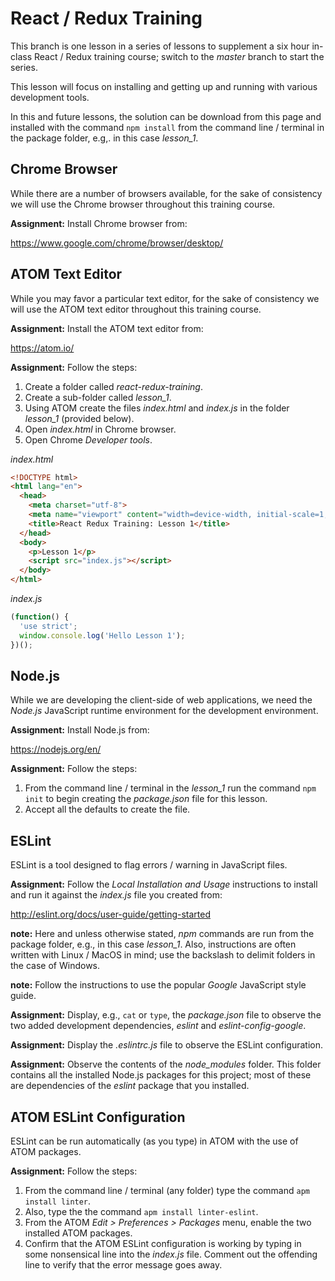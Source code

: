 # React / Redux Training

This branch is one lesson in a series of lessons to supplement a six hour
in-class React / Redux training course; switch to the *master* branch
to start the series.

This lesson will focus on installing and getting up and running with
various development tools.

In this and future lessons, the solution can be download from this page
and installed with the command `npm install` from the command line / terminal
in the package folder, e.g,. in this case *lesson_1*.

## Chrome Browser

While there are a number of browsers available, for the sake of consistency
we will use the Chrome browser throughout this training course.

**Assignment:** Install Chrome browser from:

https://www.google.com/chrome/browser/desktop/

## ATOM Text Editor

While you may favor a particular text editor, for the sake of consistency
we will use the ATOM text editor throughout this training course.

**Assignment:** Install the ATOM text editor from:

https://atom.io/

**Assignment:** Follow the steps:

1. Create a folder called *react-redux-training*.
2. Create a sub-folder called *lesson_1*.
3. Using ATOM create the files *index.html* and *index.js* in the
folder *lesson_1* (provided below).
4. Open *index.html* in Chrome browser.
5. Open Chrome *Developer tools*.

*index.html*
```html
<!DOCTYPE html>
<html lang="en">
  <head>
    <meta charset="utf-8">
    <meta name="viewport" content="width=device-width, initial-scale=1, maximum-scale=1">
    <title>React Redux Training: Lesson 1</title>
  </head>
  <body>
    <p>Lesson 1</p>
    <script src="index.js"></script>
  </body>
</html>
```

*index.js*
```js
(function() {
  'use strict';
  window.console.log('Hello Lesson 1');
})();
```

## Node.js

While we are developing the client-side of web applications, we need
the *Node.js* JavaScript runtime environment for the development
environment.

**Assignment:** Install Node.js from:

https://nodejs.org/en/

**Assignment:**  Follow the steps:

1. From the command line / terminal in the *lesson_1* run the command
`npm init` to begin creating the *package.json* file for this lesson.
2. Accept all the defaults to create the file.

## ESLint

ESLint is a tool designed to flag errors / warning in JavaScript files.

**Assignment:** Follow the *Local Installation and Usage* instructions
to install and run it against the *index.js* file you created from:

http://eslint.org/docs/user-guide/getting-started

**note:** Here and unless otherwise stated, *npm* commands are run from
the package folder, e.g., in this case *lesson_1*. Also, instructions
are often written with Linux / MacOS in mind; use the backslash to
delimit folders in the case of Windows.

**note:** Follow the instructions to use the popular *Google*
JavaScript style guide.

**Assignment:** Display, e.g., `cat` or `type`, the *package.json* file
to observe the two added development dependencies, *eslint* and
*eslint-config-google*.

**Assignment:** Display the *.eslintrc.js* file to observe the ESLint
configuration.

**Assignment:** Observe the contents of the *node_modules* folder.  This
folder contains all the installed Node.js packages for this project;
most of these are dependencies of the *eslint* package that you installed.

## ATOM ESLint Configuration

ESLint can be run automatically (as you type) in ATOM with the use of
ATOM packages.

**Assignment:**  Follow the steps:

1. From the command line / terminal (any folder) type the command
`apm install linter`.
2. Also, type the the command `apm install linter-eslint`.
3. From the ATOM *Edit > Preferences > Packages* menu, enable the two
installed ATOM packages.
4. Confirm that the ATOM ESLint configuration is working by typing in
some nonsensical line into the *index.js* file. Comment out the
offending line to verify that the error message goes away.
